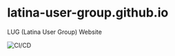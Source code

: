 # latina-user-group.github.io

LUG (Latina User Group) Website

![CI/CD](https://github.com/latina-user-group/latina-user-group.github.io/workflows/CI/CD/badge.svg)
